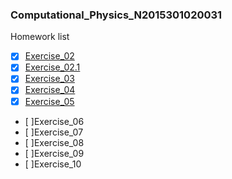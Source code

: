 ### Computational_Physics_N2015301020031
Homework list
- [X] [Exercise_02](http://note.youdao.com/noteshare?id=e2d119aab2686281585247af84bc7669)
- [X] [Exercise_02.1](http://note.youdao.com/noteshare?id=254cfd8533d3576b941c2c2e16b334d0)
- [X] [Exercise_03](http://note.youdao.com/noteshare?id=e933caf902d811029b8c285601fc3c05)
- [X] [Exercise_04](http://note.youdao.com/noteshare?id=c2f4551e6f1d95676a61793e94692011)
- [X] [Exercise_05](http://note.youdao.com/noteshare?id=9326e62768db328e61a95515c09fe69c)
- [ ]Exercise_06
- [ ]Exercise_07
- [ ]Exercise_08
- [ ]Exercise_09
- [ ]Exercise_10
